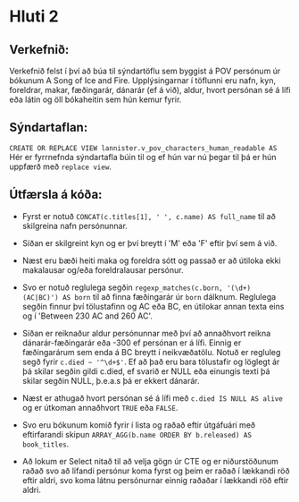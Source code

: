 # Hluti 2 

## Verkefnið:
Verkefnið felst í því að búa til sýndartöflu sem byggist á POV persónum úr bókunum A Song of Ice and Fire. Upplýsingarnar í töflunni eru nafn, kyn, foreldrar, makar, fæðingarár, dánarár (ef á við), aldur, hvort persónan sé á lífi eða látin og öll bókaheitin sem hún kemur fyrir. 

## Sýndartaflan: 
`CREATE OR REPLACE VIEW lannister.v_pov_characters_human_readable AS`
Hér er fyrrnefnda sýndartafla búin til og ef hún var nú þegar til þá er hún uppfærð með `replace view`.

## Útfærsla á kóða: 
- Fyrst er notuð `CONCAT(c.titles[1], ' ', c.name) AS full_name` til að skilgreina nafn persónunnar. 

- Síðan er skilgreint kyn og er því breytt í 'M' eða 'F' eftir því sem á við. 

- Næst eru bæði heiti maka og foreldra sótt og passað er að útiloka ekki makalausar og/eða foreldralausar persónur. 

- Svo er notuð reglulega segðin `regexp_matches(c.born, '(\d+) (AC|BC)') AS born` til að finna fæðingarár úr `born` dálknum. Reglulega segðin finnur því tölustafinn og AC eða BC, en útilokar annan texta eins og í 'Between 230 AC and 260 AC'. 

- Síðan er reiknaður aldur persónunnar með því að annaðhvort reikna dánarár-fæðingarár eða -300 ef persónan er á lífi. Einnig er fæðingarárum sem enda á BC breytt í neikvæðatölu. 
Notuð er regluleg segð fyrir `c.died ~ '^\d+$'`. Ef að það eru bara tölustafir og löglegt ár þá skilar segðin gildi c.died, ef svarið er NULL eða einungis texti þá skilar segðin NULL, þ.e.a.s þá er ekkert dánarár. 

- Næst er athugað hvort persónan sé á lífi með `c.died IS NULL AS alive` og er útkoman annaðhvort `TRUE` eða `FALSE`. 

- Svo eru bókunum komið fyrir í lista og raðað eftir útgáfuári með eftirfarandi skipun `ARRAY_AGG(b.name ORDER BY b.released) AS book_titles`.

- Að lokum er Select nitað til að velja gögn úr CTE og er niðurstöðunum raðað svo að lifandi persónur koma fyrst og þeim er raðað í lækkandi röð eftir aldri, svo koma látnu persónurnar einnig raðaðar í lækkandi röð eftir aldri. 
